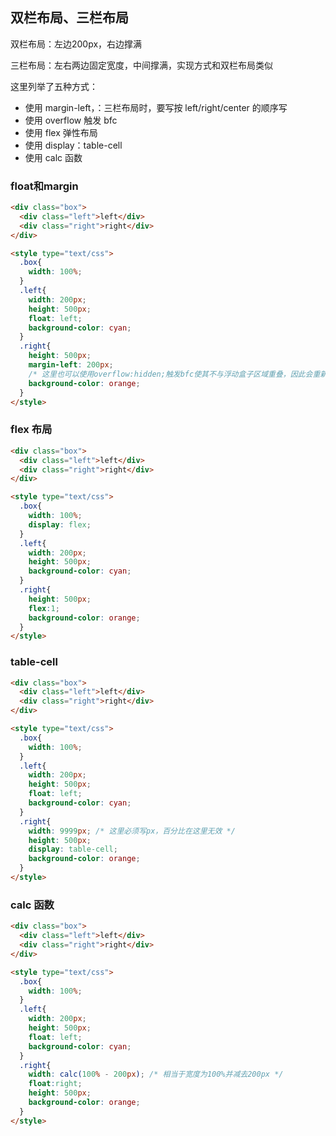 ## 双栏布局、三栏布局
双栏布局：左边200px，右边撑满

三栏布局：左右两边固定宽度，中间撑满，实现方式和双栏布局类似

这里列举了五种方式：
* 使用 margin-left，：三栏布局时，要写按 left/right/center 的顺序写
* 使用 overflow 触发 bfc
* 使用 flex 弹性布局
* 使用 display：table-cell
* 使用 calc 函数


### float和margin
```html
<div class="box">
  <div class="left">left</div>
  <div class="right">right</div>
</div>

<style type="text/css">
  .box{
    width: 100%;
  }
  .left{
    width: 200px;
    height: 500px;
    float: left;
    background-color: cyan;
  }
  .right{
    height: 500px;
    margin-left: 200px; 
    /* 这里也可以使用overflow:hidden;触发bfc使其不与浮动盒子区域重叠，因此会重新计算宽度 */
    background-color: orange;
  }
</style>
```


### flex 布局
```html
<div class="box">
  <div class="left">left</div>
  <div class="right">right</div>
</div>

<style type="text/css">
  .box{
    width: 100%;
    display: flex;
  }
  .left{
    width: 200px;
    height: 500px;
    background-color: cyan;
  }
  .right{
    height: 500px;
    flex:1;
    background-color: orange;
  }
</style>
```


### table-cell

```html
<div class="box">
  <div class="left">left</div>
  <div class="right">right</div>
</div>

<style type="text/css">
  .box{
    width: 100%;
  }
  .left{
    width: 200px;
    height: 500px;
    float: left;
    background-color: cyan;
  }
  .right{
    width: 9999px; /* 这里必须写px，百分比在这里无效 */
    height: 500px;
    display: table-cell;
    background-color: orange;
  }
</style>
```


### calc 函数

```html
<div class="box">
  <div class="left">left</div>
  <div class="right">right</div>
</div>

<style type="text/css">
  .box{
    width: 100%;
  }
  .left{
    width: 200px;
    height: 500px;
    float: left;
    background-color: cyan;
  }
  .right{
    width: calc(100% - 200px); /* 相当于宽度为100%并减去200px */
    float:right;
    height: 500px;
    background-color: orange;
  }
</style>
```


